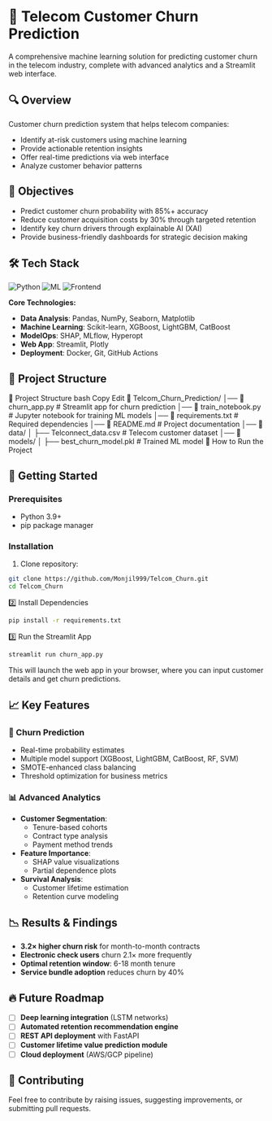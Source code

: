 # 📡 Telecom Customer Churn Prediction


A comprehensive machine learning solution for predicting customer churn in the telecom industry, complete with advanced analytics and a Streamlit web interface.

## 🔍 Overview
Customer churn prediction system that helps telecom companies:
- Identify at-risk customers using machine learning
- Provide actionable retention insights
- Offer real-time predictions via web interface
- Analyze customer behavior patterns

## 🎯 Objectives
- Predict customer churn probability with 85%+ accuracy
- Reduce customer acquisition costs by 30% through targeted retention
- Identify key churn drivers through explainable AI (XAI)
- Provide business-friendly dashboards for strategic decision making

## 🛠️ Tech Stack
![Python](https://img.shields.io/badge/Python-3.9%2B-blue)
![ML](https://img.shields.io/badge/Machine_Learning-XGBoost%7CLightGBM%7CCatBoost-orange)
![Frontend](https://img.shields.io/badge/Web_Framework-Streamlit-ff69b4)

**Core Technologies:**
- **Data Analysis**: Pandas, NumPy, Seaborn, Matplotlib
- **Machine Learning**: Scikit-learn, XGBoost, LightGBM, CatBoost
- **ModelOps**: SHAP, MLflow, Hyperopt
- **Web App**: Streamlit, Plotly
- **Deployment**: Docker, Git, GitHub Actions

## 📂 Project Structure

📂 Project Structure
bash
Copy
Edit
📂 Telcom_Churn_Prediction/
│── 📄 churn_app.py             # Streamlit app for churn prediction
│── 📄 train_notebook.py        # Jupyter notebook for training ML models
│── 📄 requirements.txt         # Required dependencies
│── 📄 README.md                # Project documentation
│── 📂 data/
│   ├── Telconnect_data.csv     # Telecom customer dataset
│── 📂 models/
│   ├── best_churn_model.pkl    # Trained ML model
🚀 How to Run the Project

## 🚀 Getting Started

### Prerequisites
- Python 3.9+
- pip package manager

### Installation
1. Clone repository:
```bash
git clone https://github.com/Monjil999/Telcom_Churn.git
cd Telcom_Churn
```
2️⃣ Install Dependencies
```bash
pip install -r requirements.txt
```
3️⃣ Run the Streamlit App
```bash
streamlit run churn_app.py
```
This will launch the web app in your browser, where you can input customer details and get churn predictions.

## 📈 Key Features

### 🔮 Churn Prediction
- Real-time probability estimates  
- Multiple model support (XGBoost, LightGBM, CatBoost, RF, SVM)  
- SMOTE-enhanced class balancing  
- Threshold optimization for business metrics  

### 📊 Advanced Analytics
- **Customer Segmentation**:
  - Tenure-based cohorts
  - Contract type analysis
  - Payment method trends
- **Feature Importance**:
  - SHAP value visualizations
  - Partial dependence plots
- **Survival Analysis**:
  - Customer lifetime estimation
  - Retention curve modeling

## 📉 Results & Findings
- **3.2× higher churn risk** for month-to-month contracts  
- **Electronic check users** churn 2.1× more frequently  
- **Optimal retention window**: 6-18 month tenure  
- **Service bundle adoption** reduces churn by 40%  

## 🔥 Future Roadmap
- [ ] **Deep learning integration** (LSTM networks)  
- [ ] **Automated retention recommendation engine**  
- [ ] **REST API deployment** with FastAPI  
- [ ] **Customer lifetime value prediction module**  
- [ ] **Cloud deployment** (AWS/GCP pipeline)
  
## 🤝 Contributing
Feel free to contribute by raising issues, suggesting improvements, or submitting pull requests.

